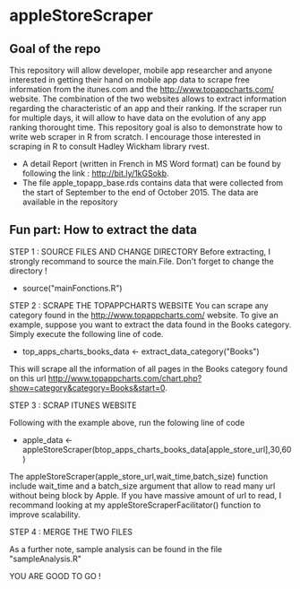 # appleStoreScraper

## Goal of the repo

This repository will allow developer, mobile app researcher and anyone interested in getting their hand on mobile app data to scrape free information from the itunes.com and the http://www.topappcharts.com/ website. The combination of the two websites allows to extract information regarding the characteristic of an app and their ranking. If the scraper run for multiple days, it will allow to have data on the evolution of any app ranking thorought time. This repository goal is also to demonstrate how to write web scraper in R from scratch. I encourage those interested in scraping in R to consult Hadley Wickham library rvest.

* A detail Report (written in French in MS Word format) can be found by following the link : http://bit.ly/1kGSokb.
* The file apple_topapp_base.rds contains data that were collected from the start of September to the end of October 2015. The data are available in the repository

## Fun part: How to extract the data

STEP 1 : SOURCE FILES AND CHANGE DIRECTORY
Before extracting, I strongly recommand to source the main.File. Don't forget to change the directory ! 
* source("mainFonctions.R")

STEP 2 : SCRAPE THE TOPAPPCHARTS WEBSITE
You can scrape any category found in the http://www.topappcharts.com/ website.
To give an example, suppose you want to extract the data found in the Books category. Simply execute the following 
line of code. 

* top_apps_charts_books_data <- extract_data_category("Books")

This will scrape all the information of all pages in the Books category found on this 
url http://www.topappcharts.com/chart.php?show=category&category=Books&start=0.

STEP 3 : SCRAP ITUNES WEBSITE 

Following with the example above, run the folowing line of code 

* apple_data <- appleStoreScraper(btop_apps_charts_books_data[apple_store_url],30,60)

The appleStoreScraper(apple_store_url,wait_time,batch_size) function include wait_time and a batch_size argument that allow to 
read many url without being block by Apple. If you have massive amount of url to read, I recommand looking at my appleStoreScraperFacilitator() function to improve scalability. 

STEP 4 : MERGE THE TWO FILES


As a further note, sample analysis can be found in the file "sampleAnalysis.R"

YOU ARE GOOD TO GO ! 
